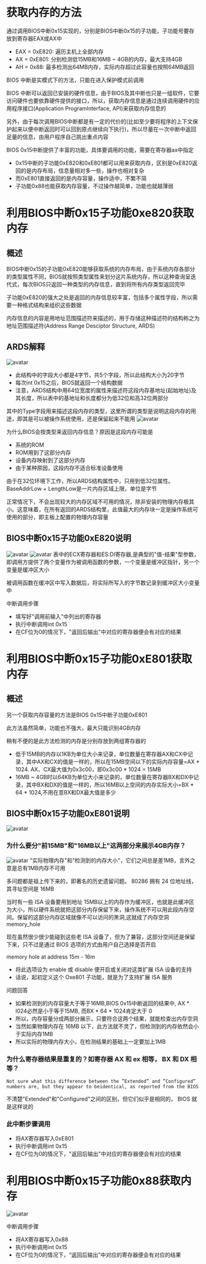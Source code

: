 # 获取内存的方法
通过调用BIOS中断0x15实现的，分别是BIOS中断0x15的子功能，子功能号要存放到寄存器EAX或AX中
- EAX = 0xE820: 遍历主机上全部内存
- AX = 0xE801: 分别检测低15MB和16MB ~ 4GB的内存，最大支持4GB
- AH = 0x88: 最多检测出64MB内存，实际内存超过此容量也按照64MB返回

BIOS 中断是实模式下的方法，只能在进入保护模式前调用

BIOS 中断可以返回已安装的硬件信息，由于BIOS及其中断也只是一组软件，它要访问硬件也要依靠硬件提供的接口，所以，获取内存信息是通过连续调用硬件的应用程序接口(Application ProgramInterface, API)来获取内存信息的

另外，由于每次调用BIOS中断都是有一定的代价的(比如至少要将程序的上下文保护起来以便中断返回时可以回到原点继续向下执行)，所以尽量在一次中断中返回足量的信息，由用户程序自己挑出重点内容

BIOS 0x15中断提供了丰富的功能，具体要调用的功能，需要在寄存器ax中指定
- 0x15中断的子功能0xE820和0xE801都可以用来获取内存，区别是0xE820返回的是内存布局，信息量相对多一些，操作也相对复杂
- 而0xE801直接返回的是内存容量，操作适中，不繁不简
- 子功能0x88也能获取内存容量，不过操作越简单，功能也就越薄弱

# 利用BIOS中断0x15子功能0xe820获取内存
## 概述
BIOS中断0x15的子功能0xE820能够获取系统的内存布局，由于系统内存各部分的类型属性不同，BIOS就按照类型属性来划分这片系统内存，所以这种查询呈迭代式，每次BIOS只返回一种类型的内存信息，直到将所有内存类型返回完毕

子功能0xE820的强大之处是返回的内存信息较丰富，包括多个属性字段，所以需要一种格式结构来组织这些数据

内存信息的内容是用地址范围描述符来描述的，用于存储这种描述符的结构称之为地址范围描述符(Address Range Desciptor Structure, ARDS)

## ARDS解释
![avatar](../images/memory_capacity_1.png)
- 此结构中的字段大小都是4字节，共5个字段，所以此结构大小为20字节
- 每次int 0x15之后，BIOS就返回一个结构数据
- 注意，ARDS结构中用64位宽度的属性来描述符这段内存基地址(起始地址)及其长度，所以表中的基地址和长度都分为低32位和高32位两部分

其中的Type字段用来描述这段内存的类型，这里所谓的类型是说明这段内存的用途，即其是可以被操作系统使用，还是保留起来不能用
![avatar](../images/memory_capacity_2.png)

为什么BIOS会按类型来返回内存信息？原因是这段内存可能是
- 系统的ROM
- ROM用到了这部分内存
- 设备内存映射到了这部分内存
- 由于某种原因，这段内存不适合标准设备使用

由于在32位环境下工作，所以ARDS结构属性中，只用到低32位属性。BaseAddrLow + LengthLow是一片内存区域上限，单位是字节

正常情况下，不会出现较大的内存区域不可用的情况，除非安装的物理内存极其小。这意味着，在所有返回的ARDS结构里，此值最大的内存块一定是操作系统可使用的部分，即主板上配置的物理内存容量

## BIOS中断0x15子功能0xE820说明
![avatar](../images/memory_capacity_3.png)
![avatar](../images/memory_capacity_4.png)
表中的ECX寄存器和ES:DI寄存器,是典型的"值-结果"型参数，即调用方提供了两个变量作为被调用函数的参数，一个变量是缓冲区指针，另一个变量是缓冲区大小

被调用函数在缓冲区中写入数据后，将实际所写入的字节数记录到缓冲区大小变量中

中断调用步骤
- 填写好"调用前输入"中列出的寄存器
- 执行中断调用int 0x15
- 在CF位为0的情况下，"返回后输出"中对应的寄存器便会有对应的结果


# 利用BIOS中断0x15子功能0xE801获取内存
## 概述
另一个获取内存容量的方法是BIOS 0x15中断子功能0xE801

此方法虽然简单，功能也不强大，最大只能识别4GB内存

稍有不便的是此方法检测的内存是分别存放到两组寄存器的
- 低于15MB的内存以1KB为单位大小来记录，单位数量在寄存器AX和CX中记录，其中AX和CX的值是一样的，所以在15MB空间以下的实际内存容量=AX * 1024. AX、CX最大值为0x3c00，即0x3c00 * 1024 = 15MB
- 16MB ~ 4GB时以64KB为单位大小来记录的，单位数量在寄存器BX和DX中记录，其中BX和DX的值是一样的，所以16MB以上空间的内存实际大小=BX * 64 * 1024,不用在意BX和DX最大值是多少

## BIOS中断0x15子功能0xE801说明
![avatar](../images/memory_capacity_5.png)

### 为什么要分"前15MB"和"16MB以上"这两部分来展示4GB内存？
![avatar](../images/memory_capacity_6.png)
"实际物理内存"和"检测到的内存大小"，它们之间总是差1MB，言外之意是总有1MB内存不可用

多问题都是祖上传下来的，即著名的历史遗留问题。 80286 拥有 24 位地址线，其寻址空间是 16MB 

当时有一些 ISA 设备要用到地址 15MB以上的内存作为缓冲区，也就是此缓冲区为大小，所以硬件系统就把这部分内存保留下来，操作系统不可以用此段内存空间。保留的这部分内存区域就像不可以访问的黑洞,这就成了内存空洞 memory_hole

现在虽然很少很少能碰到这些老 ISA 设备了，但为了兼容，这部分空间还是保留下来，只不过是通过 BIOS 选项的方式由用户自己选择是否开启

memory hole at address 15m - 16m
- 将此选项设为 enable 或 disable 便开启或关闭对这类扩展 ISA 设备的支持
- 话说，起初定义这个 Oxe801 子功能，就是为了支持扩展 ISA 服务

问题回答
- 如果检测到的内存容量大于等于16MB,BIOS 0x15中断返回的结果中, AX * l024必然是小于等于15MB, 而BX * 64 * 1024肯定大于 0
- 所以，内存容量分成两部分展示，只要符合这两个结果，就能检查出内存空洞
- 当然如果物理内存在 16MB 以下，此方法就不灵了，但检测到的内存依然会小于实际内存1MB
- 所以实际的物理内存大小，在检测结果的基础上一定要加上1MB


### 为什么寄存器结果是重复的？如寄存器 AX 和 ex 相等， BX 和 DX 相等？
```
Not sure what this difference between the ”Extended” and ”Configured” numbers are, but they appear to beidentical, as reported from the BIOS
```
不清楚"Extended"和"Configured"之间的区别，但它们似乎是相同的， BIOS 就是这样说的


### 此中断步骤调用
- 将AX寄存器写入0xE801
- 执行中断调用int 0x15
- 在CF位为0的情况下，"返回后输出"中对应的寄存器便会有对应的结果

# 利用BIOS中断0x15子功能0x88获取内存
![avatar](../images/memory_capacity_7.png)

中断调用步骤
- 将AX寄存器写入0x88
- 执行中断调用int 0x15
- 在CF位为0的情况下，“返回后输出”中对应的寄存器便会有对应的结果